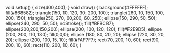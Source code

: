 void setup()
{
  size(400,400);
}
void draw()
{
  background(#FFFFFF);
  fill(#868582);
  triangle(150, 10, 120, 30, 200, 100);
  triangle(260, 10, 150, 100, 200, 150);
  triangle(250, 270, 60,200, 60, 250);
  ellipse(150, 290, 50, 50);
  ellipse(240, 290, 50, 50);
  noStroke();
  fill(#BFBCB7);
  ellipse(200,200,150,200);
  ellipse(200, 100, 120, 120);
  fill(#F2E9D5);
  ellipse (200, 200, 110, 130);
  fill(0,0,0);
  ellipse (180, 80, 20, 20);
  ellipse (220, 80, 20, 20);
  ellipse (200, 100, 15, 10);
  fill(#FAF7F7);
  rect(70, 200, 10, 60);
  rect(90, 200, 10, 60);
  rect(110, 200, 10, 60);
}
